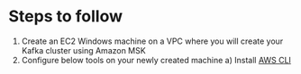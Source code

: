 # Steps to follow

1. Create an EC2 Windows machine on a VPC where you will create your Kafka cluster using Amazon MSK
2. Configure below tools on your newly created machine
a) Install <a href="https://aws.amazon.com/cli/">AWS CLI</a>
 
